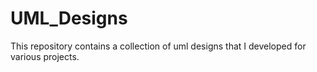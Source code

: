 # UML_Designs
This repository contains a collection of uml designs that I developed for various projects.

